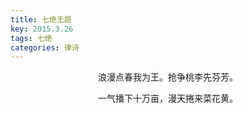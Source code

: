 ```yaml
---
title: 七绝无题
key: 2015.3.26
tags: 七绝
categories: 律诗
---
```


<p align="center">浪漫点春我为王。抢争桃李先芬芳。
</p>
<p align="center">一气播下十万亩，漫天捲来菜花黄。
</p>
